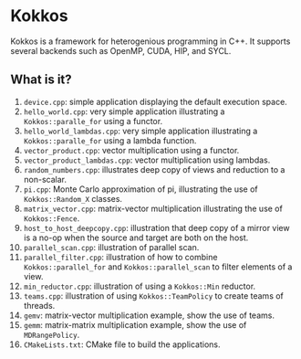 # Kokkos

Kokkos is a framework for heterogenious programming in C++. It supports
several backends such as OpenMP, CUDA, HIP, and SYCL.


## What is it?

1. `device.cpp`: simple application displaying the default execution
   space.
1. `hello_world.cpp`: very simple application illustrating a
   `Kokkos::paralle_for` using a functor.
1. `hello_world_lambdas.cpp`: very simple application illustrating a
   `Kokkos::paralle_for` using a lambda function.
1. `vector_product.cpp`: vector multiplication using a functor.
1. `vector_product_lambdas.cpp`: vector multiplication using lambdas.
1. `random_numbers.cpp`: illustrates deep copy of views and reduction
   to a non-scalar.
1. `pi.cpp`: Monte Carlo approximation of pi, illustrating the use of
   `Kokkos::Random_X` classes.
1. `matrix_vector.cpp`: matrix-vector multiplication illustrating the
   use of `Kokkos::Fence`.
1. `host_to_host_deepcopy.cpp`: illustration that deep copy of a mirror
   view is a no-op when the source and target are both on the host.
1. `parallel_scan.cpp`: illustration of parallel scan.
1. `parallel_filter.cpp`: illustration of how to combine `Kokkos::parallel_for`
   and `Kokkos::parallel_scan` to filter elements of a view.
1. `min_reductor.cpp`: illustration of using a `Kokkos::Min` reductor.
1. `teams.cpp`: illustration of using `Kokkos::TeamPolicy` to create
   teams of threads.
1. `gemv`: matrix-vector multiplication example, show the use of
   teams.
1. `gemm`: matrix-matrix multiplication example, show the use of
   `MDRangePolicy`.
1. `CMakeLists.txt`: CMake file to build the applications.
